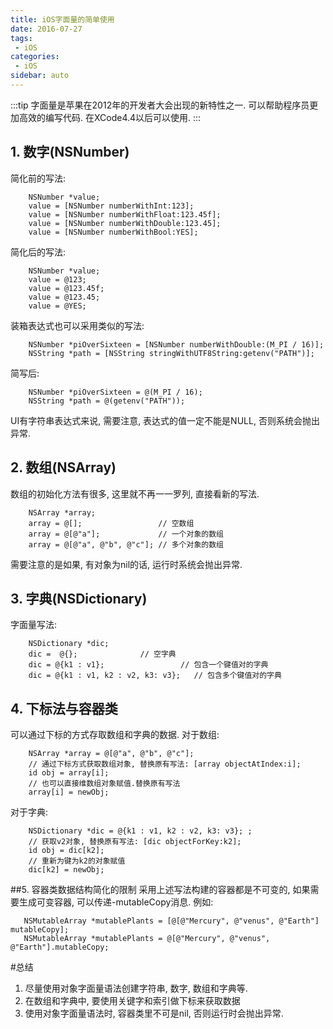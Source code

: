 ```yaml
---
title: iOS字面量的简单使用
date: 2016-07-27
tags:
 - iOS
categories:
 - iOS
sidebar: auto
---
```


:::tip
字面量是苹果在2012年的开发者大会出现的新特性之一. 可以帮助程序员更加高效的编写代码. 在XCode4.4以后可以使用.
:::
## 1. 数字(NSNumber)

简化前的写法:

```objc
    NSNumber *value;
    value = [NSNumber numberWithInt:123];
    value = [NSNumber numberWithFloat:123.45f];
    value = [NSNumber numberWithDouble:123.45];
    value = [NSNumber numberWithBool:YES];
```
简化后的写法:

```objc
    NSNumber *value;
    value = @123;
    value = @123.45f;
    value = @123.45;
    value = @YES;

```
装箱表达式也可以采用类似的写法:

```objc
    NSNumber *piOverSixteen = [NSNumber numberWithDouble:(M_PI / 16)];
    NSString *path = [NSString stringWithUTF8String:getenv("PATH")];
```

简写后:

```objc
    NSNumber *piOverSixteen = @(M_PI / 16);
    NSString *path = @(getenv("PATH"));
```

UI有字符串表达式来说, 需要注意, 表达式的值一定不能是NULL, 否则系统会抛出异常.

## 2. 数组(NSArray)

数组的初始化方法有很多, 这里就不再一一罗列, 直接看新的写法.

```objc
    NSArray *array;
    array = @[];                 // 空数组
    array = @[@"a"];             // 一个对象的数组
    array = @[@"a", @"b", @"c"]; // 多个对象的数组
```
需要注意的是如果, 有对象为nil的话, 运行时系统会抛出异常.
## 3. 字典(NSDictionary)
字面量写法:

```objc
    NSDictionary *dic;
    dic =  @{};              // 空字典
    dic = @{k1 : v1};                 // 包含一个键值对的字典
    dic = @{k1 : v1, k2 : v2, k3: v3};   // 包含多个键值对的字典
```
## 4. 下标法与容器类
可以通过下标的方式存取数组和字典的数据.
对于数组:

```objc
    NSArray *array = @[@"a", @"b", @"c"];
    // 通过下标方式获取数组对象, 替换原有写法: [array objectAtIndex:i];
    id obj = array[i];
    // 也可以直接维数组对象赋值.替换原有写法
    array[i] = newObj;
```
对于字典:

```objc
    NSDictionary *dic = @{k1 : v1, k2 : v2, k3: v3}; ;
    // 获取v2对象, 替换原有写法: [dic objectForKey:k2];
    id obj = dic[k2];
    // 重新为键为k2的对象赋值
    dic[k2] = newObj;
```
##5. 容器类数据结构简化的限制
采用上述写法构建的容器都是不可变的, 如果需要生成可变容器, 可以传递-mutableCopy消息. 例如:

```objc
   NSMutableArray *mutablePlants = [@[@"Mercury", @"venus", @"Earth"] mutableCopy];
   NSMutableArray *mutablePlants = @[@"Mercury", @"venus", @"Earth"].mutableCopy;
```

#总结
1. 尽量使用对象字面量语法创建字符串, 数字, 数组和字典等. 
2. 在数组和字典中, 要使用关键字和索引做下标来获取数据
3. 使用对象字面量语法时, 容器类里不可是nil, 否则运行时会抛出异常.